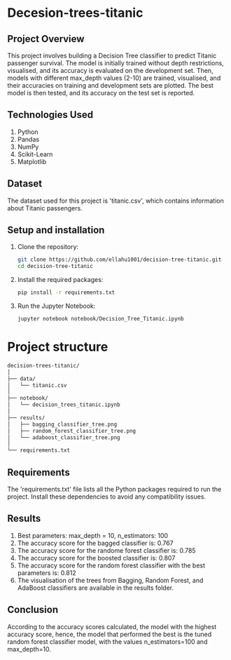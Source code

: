 # Decesion-trees-titanic

## Project Overview
This project involves building a Decision Tree classifier to predict Titanic passenger survival. The model is initially trained without depth restrictions, visualised, and its accuracy is evaluated on the development set. Then, models with different max_depth values (2-10) are trained, visualised, and their accuracies on training and development sets are plotted. The best model is then tested, and its accuracy on the test set is reported.

## Technologies Used
1) Python
2) Pandas
3) NumPy
4) Scikit-Learn
5) Matplotlib

## Dataset
The dataset used for this project is 'titanic.csv', which contains information about Titanic passengers.

## Setup and installation
1) Clone the repository:
   ```bash
   git clone https://github.com/ellahu1001/decision-tree-titanic.git
   cd decision-tree-titanic
   ```
2) Install the required packages:
   ```bash
   pip install -r requirements.txt
   ```
3) Run the Jupyter Notebook:
   ```bash
   jupyter notebook notebook/Decision_Tree_Titanic.ipynb
   ```
# Project structure
```markdown
decision-trees-titanic/
│
├── data/
│   └── titanic.csv
│
├── notebook/
│   └── decision_trees_titanic.ipynb
│
├── results/
│   ├── bagging_classifier_tree.png
│   ├── random_forest_classifier_tree.png
│   └── adaboost_classifier_tree.png
│
└── requirements.txt
```
## Requirements
The 'requirements.txt' file lists all the Python packages required to run the project. Install these dependencies to avoid any compatibility issues.

## Results
1) Best parameters: max_depth = 10, n_estimators: 100
2) The accuracy score for the bagged classifier is: 0.767
3) The accuracy score for the randome forest classifier is: 0.785
4) The accuracy score for the boosted classifier is: 0.807
5) The accuracy score for the random forest classifier with the best parameters is: 0.812
6) The visualisation of the trees from Bagging, Random Forest, and AdaBoost classifiers are available in the results folder.

## Conclusion 
According to the accuracy scores calculated, the model with the highest accuracy score, hence, the model that performed the best is the tuned random forest classifier model, with the values n_estimators=100 and max_depth=10.
